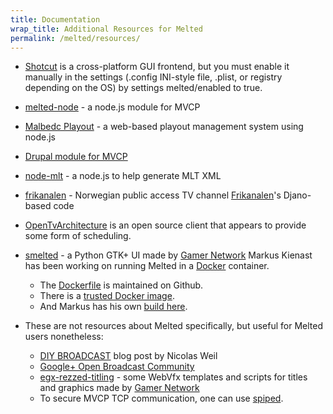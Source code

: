 ```yaml
---
title: Documentation
wrap_title: Additional Resources for Melted
permalink: /melted/resources/
---
```


-   [Shotcut](http://www.shotcut.org) is a cross-platform GUI frontend, but you
    must enable it manually in the settings (.config INI-style file, .plist, or registry depending on the OS) by settings melted/enabled to true.
-   [melted-node](https://github.com/inaes-tic/melted-node) - a node.js module for MVCP
-   [Malbedc Playout](https://github.com/inaes-tic/mbc-playout) - a
    web-based playout management system using node.js
-   [Drupal module for MVCP](https://github.com/hatsch/melted)
-   [node-mlt](https://github.com/redmantech/node-mlt) - a node.js to help generate
    MLT XML
-   [frikanalen](https://github.com/Frikanalen/frikanalen) - Norwegian public access
    TV channel [Frikanalen](http://www.frikanalen.no/)'s
    Djano-based code
-   [OpenTvArchitecture](https://sourceforge.net/projects/otva/)
    is an open source client that appears to provide some form
    of scheduling.
-   [smelted](https://github.com/gamernetwork/smelted) - a Python GTK+ UI made by
    [Gamer Network](http://www.gamer-network.net/) Markus
    Kienast has been working on running Melted in a
    [Docker](https://www.docker.io/) container.
    -   The
    [Dockerfile](https://github.com/trickkiste/docker-stackbrew-melted/blob/master/Dockerfile)
    is maintained on Github.
    -   There is a [trusted Docker image](https://index.docker.io/u/trickkiste/docker-stackbrew-melted/).
    -   And Markus has his own [build here](https://index.docker.io/u/trickkiste/docker-stackbrew-melted-custom/).

-   These are not resources about Melted specifically, but useful for Melted users nonetheless:
    -   [DIY BROADCAST](http://blog.eltrovemo.com/364/diy-broadcast-how-to-build-your-own-tv-channel-with-open-source-other-goodies/) blog post by Nicolas Weil
    -   [Google+ Open Broadcast Community](https://plus.google.com/u/0/communities/114450042074121639485)
    -   [egx-rezzed-titling](https://github.com/gamernetwork/egx-rezzed-titling) - some WebVfx templates and scripts for titles and graphics made by
    [Gamer Network](http://www.gamer-network.net/)
    -   To secure MVCP TCP communication, one can use [spiped](http://www.tarsnap.com/spiped.html).
